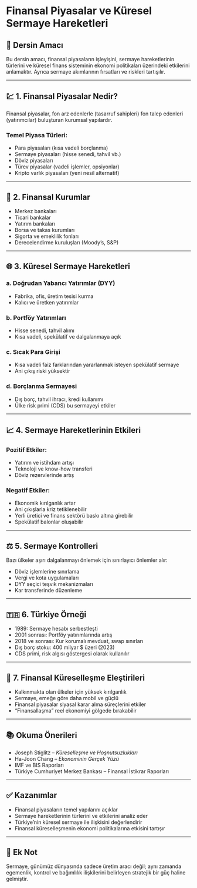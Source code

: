 # Finansal Piyasalar ve Küresel Sermaye Hareketleri

## 🎯 Dersin Amacı

Bu dersin amacı, finansal piyasaların işleyişini, sermaye hareketlerinin türlerini ve küresel finans sisteminin ekonomi politikaları üzerindeki etkilerini anlamaktır. Ayrıca sermaye akımlarının fırsatları ve riskleri tartışılır.

---

## 💹 1. Finansal Piyasalar Nedir?

Finansal piyasalar, fon arz edenlerle (tasarruf sahipleri) fon talep edenleri (yatırımcılar) buluşturan kurumsal yapılardır.

### Temel Piyasa Türleri:

- Para piyasaları (kısa vadeli borçlanma)
- Sermaye piyasaları (hisse senedi, tahvil vb.)
- Döviz piyasaları
- Türev piyasalar (vadeli işlemler, opsiyonlar)
- Kripto varlık piyasaları (yeni nesil alternatif)

---

## 🏦 2. Finansal Kurumlar

- Merkez bankaları
- Ticari bankalar
- Yatırım bankaları
- Borsa ve takas kurumları
- Sigorta ve emeklilik fonları
- Derecelendirme kuruluşları (Moody’s, S&P)

---

## 🌐 3. Küresel Sermaye Hareketleri

### a. Doğrudan Yabancı Yatırımlar (DYY)

- Fabrika, ofis, üretim tesisi kurma
- Kalıcı ve üretken yatırımlar

### b. Portföy Yatırımları

- Hisse senedi, tahvil alımı
- Kısa vadeli, spekülatif ve dalgalanmaya açık

### c. Sıcak Para Girişi

- Kısa vadeli faiz farklarından yararlanmak isteyen spekülatif sermaye
- Ani çıkış riski yüksektir

### d. Borçlanma Sermayesi

- Dış borç, tahvil ihracı, kredi kullanımı
- Ülke risk primi (CDS) bu sermayeyi etkiler

---

## 📈 4. Sermaye Hareketlerinin Etkileri

### Pozitif Etkiler:

- Yatırım ve istihdam artışı
- Teknoloji ve know-how transferi
- Döviz rezervlerinde artış

### Negatif Etkiler:

- Ekonomik kırılganlık artar
- Ani çıkışlarla kriz tetiklenebilir
- Yerli üretici ve finans sektörü baskı altına girebilir
- Spekülatif balonlar oluşabilir

---

## ⚖️ 5. Sermaye Kontrolleri

Bazı ülkeler aşırı dalgalanmayı önlemek için sınırlayıcı önlemler alır:

- Döviz işlemlerine sınırlama
- Vergi ve kota uygulamaları
- DYY seçici teşvik mekanizmaları
- Kar transferinde düzenleme

---

## 🇹🇷 6. Türkiye Örneği

- 1989: Sermaye hesabı serbestleşti
- 2001 sonrası: Portföy yatırımlarında artış
- 2018 ve sonrası: Kur korumalı mevduat, swap sınırları
- Dış borç stoku: 400 milyar $ üzeri (2023)
- CDS primi, risk algısı göstergesi olarak kullanılır

---

## 🧠 7. Finansal Küreselleşme Eleştirileri

- Kalkınmakta olan ülkeler için yüksek kırılganlık
- Sermaye, emeğe göre daha mobil ve güçlü
- Finansal piyasalar siyasal karar alma süreçlerini etkiler
- “Finansallaşma” reel ekonomiyi gölgede bırakabilir

---

## 📚 Okuma Önerileri

- Joseph Stiglitz – _Küreselleşme ve Hoşnutsuzlukları_
- Ha-Joon Chang – _Ekonominin Gerçek Yüzü_
- IMF ve BIS Raporları
- Türkiye Cumhuriyet Merkez Bankası – Finansal İstikrar Raporları

---

## ✅ Kazanımlar

- Finansal piyasaların temel yapılarını açıklar
- Sermaye hareketlerinin türlerini ve etkilerini analiz eder
- Türkiye’nin küresel sermaye ile ilişkisini değerlendirir
- Finansal küreselleşmenin ekonomi politikalarına etkisini tartışır

---

## 📌 Ek Not

Sermaye, günümüz dünyasında sadece üretim aracı değil; aynı zamanda egemenlik, kontrol ve bağımlılık ilişkilerini belirleyen stratejik bir güç haline gelmiştir.
